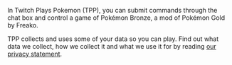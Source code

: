 In Twitch Plays Pokemon (TPP), you can submit commands through the chat box and control a game of Pokémon Bronze, a mod of Pokémon Gold by Freako.

TPP collects and uses some of your data so you can play.  Find out what data we collect, how we collect it and what we use it for by reading [our privacy statement](https://github.com/TwitchPlaysPokemon/tpp-streamdocs/blob/master/privacy/privacy-statement.md).